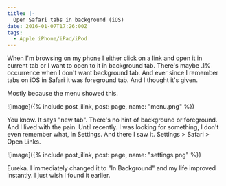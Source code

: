 ```yaml
---
title: |-
  Open Safari tabs in background (iOS)
date: 2016-01-07T17:26:00Z
tags:
  - Apple iPhone/iPad/iPod
---
```

When I'm browsing on my phone I either click on a link and open it in current tab or I want to open to it in background tab. There's maybe .1% occurrence when I don't want background tab. And ever since I remember tabs on iOS in Safari it was foreground tab. And I thought it's given.

<!-- excerpt -->

Mostly because the menu showed this.

![image]({% include post_ilink, post: page, name: "menu.png" %})

You know. It says "new tab". There's no hint of background or foreground. And I lived with the pain. Until recently. I was looking for something, I don't even remember what, in Settings. And there I saw it. Settings > Safari > Open Links.

![image]({% include post_ilink, post: page, name: "settings.png" %})

Eureka. I immediately changed it to "In Background" and my life improved instantly. I just wish I found it earlier.